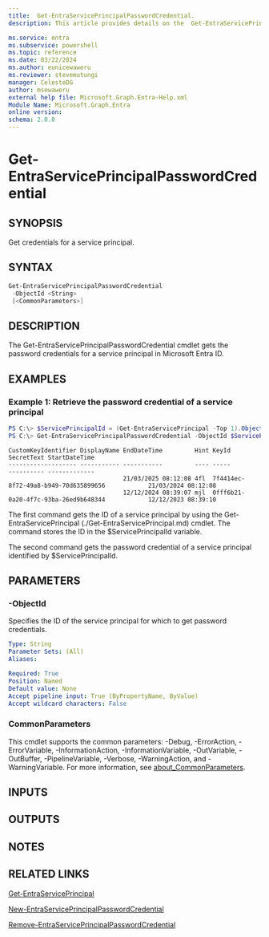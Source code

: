```yaml
---
title:  Get-EntraServicePrincipalPasswordCredential.
description: This article provides details on the  Get-EntraServicePrincipalPasswordCredential Command.

ms.service: entra
ms.subservice: powershell
ms.topic: reference
ms.date: 03/22/2024
ms.author: eunicewaweru
ms.reviewer: stevemutungi
manager: CelesteDG
author: msewaweru
external help file: Microsoft.Graph.Entra-Help.xml
Module Name: Microsoft.Graph.Entra
online version:
schema: 2.0.0
---
```


# Get-EntraServicePrincipalPasswordCredential

## SYNOPSIS
Get credentials for a service principal.

## SYNTAX

```powershell
Get-EntraServicePrincipalPasswordCredential 
 -ObjectId <String> 
 [<CommonParameters>]
```

## DESCRIPTION
The Get-EntraServicePrincipalPasswordCredential cmdlet gets the password credentials for a service principal in Microsoft Entra ID.

## EXAMPLES

### Example 1: Retrieve the password credential of a service principal
```powershell
PS C:\> $ServicePrincipalId = (Get-EntraServicePrincipal -Top 1).ObjectId
PS C:\> Get-EntraServicePrincipalPasswordCredential -ObjectId $ServicePrincipalId
```
```output
CustomKeyIdentifier DisplayName EndDateTime         Hint KeyId                                SecretText StartDateTime
------------------- ----------- -----------         ---- -----                                ---------- -------------
                                21/03/2025 08:12:08 4fl  7f4414ec-8f72-49a8-b949-70d635899656            21/03/2024 08:12:08
                                12/12/2024 08:39:07 mjl  0fff6b21-0a20-4f7c-93ba-26ed9b648344            12/12/2023 08:39:10
```
The first command gets the ID of a service principal by using the Get-EntraServicePrincipal (./Get-EntraServicePrincipal.md) cmdlet. 
The command stores the ID in the $ServicePrincipalId variable.

The second command gets the password credential of a service principal identified by $ServicePrincipalId.

## PARAMETERS

### -ObjectId
Specifies the ID of the service principal for which to get password credentials.

```yaml
Type: String
Parameter Sets: (All)
Aliases:

Required: True
Position: Named
Default value: None
Accept pipeline input: True (ByPropertyName, ByValue)
Accept wildcard characters: False
```

### CommonParameters
This cmdlet supports the common parameters: -Debug, -ErrorAction, -ErrorVariable, -InformationAction, -InformationVariable, -OutVariable, -OutBuffer, -PipelineVariable, -Verbose, -WarningAction, and -WarningVariable. For more information, see [about_CommonParameters](https://go.microsoft.com/fwlink/?LinkID=113216).

## INPUTS

## OUTPUTS

## NOTES

## RELATED LINKS

[Get-EntraServicePrincipal](Get-EntraServicePrincipal.md)

[New-EntraServicePrincipalPasswordCredential](New-EntraServicePrincipalPasswordCredential.md)

[Remove-EntraServicePrincipalPasswordCredential](Remove-EntraServicePrincipalPasswordCredential.md)

